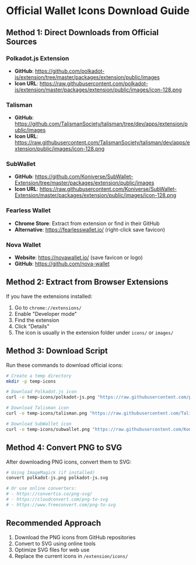 # Official Wallet Icons Download Guide

## Method 1: Direct Downloads from Official Sources

### Polkadot.js Extension
- **GitHub**: https://github.com/polkadot-js/extension/tree/master/packages/extension/public/images
- **Icon URL**: https://raw.githubusercontent.com/polkadot-js/extension/master/packages/extension/public/images/icon-128.png

### Talisman
- **GitHub**: https://github.com/TalismanSociety/talisman/tree/dev/apps/extension/public/images
- **Icon URL**: https://raw.githubusercontent.com/TalismanSociety/talisman/dev/apps/extension/public/images/icon-128.png

### SubWallet  
- **GitHub**: https://github.com/Koniverse/SubWallet-Extension/tree/master/packages/extension/public/images
- **Icon URL**: https://raw.githubusercontent.com/Koniverse/SubWallet-Extension/master/packages/extension/public/images/icon-128.png

### Fearless Wallet
- **Chrome Store**: Extract from extension or find in their GitHub
- **Alternative**: https://fearlesswallet.io/ (right-click save favicon)

### Nova Wallet
- **Website**: https://novawallet.io/ (save favicon or logo)
- **GitHub**: https://github.com/nova-wallet

## Method 2: Extract from Browser Extensions

If you have the extensions installed:

1. Go to `chrome://extensions/`
2. Enable "Developer mode"
3. Find the extension
4. Click "Details"
5. The icon is usually in the extension folder under `icons/` or `images/`

## Method 3: Download Script

Run these commands to download official icons:

```bash
# Create a temp directory
mkdir -p temp-icons

# Download Polkadot.js icon
curl -o temp-icons/polkadot-js.png "https://raw.githubusercontent.com/polkadot-js/extension/master/packages/extension/public/images/icon-128.png"

# Download Talisman icon  
curl -o temp-icons/talisman.png "https://raw.githubusercontent.com/TalismanSociety/talisman/dev/apps/extension/public/images/icon-128.png"

# Download SubWallet icon
curl -o temp-icons/subwallet.png "https://raw.githubusercontent.com/Koniverse/SubWallet-Extension/master/packages/extension/public/images/icon-128.png"
```

## Method 4: Convert PNG to SVG

After downloading PNG icons, convert them to SVG:

```bash
# Using ImageMagick (if installed)
convert polkadot-js.png polkadot-js.svg

# Or use online converters:
# - https://convertio.co/png-svg/
# - https://cloudconvert.com/png-to-svg
# - https://www.freeconvert.com/png-to-svg
```

## Recommended Approach

1. Download the PNG icons from GitHub repositories
2. Convert to SVG using online tools
3. Optimize SVG files for web use
4. Replace the current icons in `/extension/icons/` 